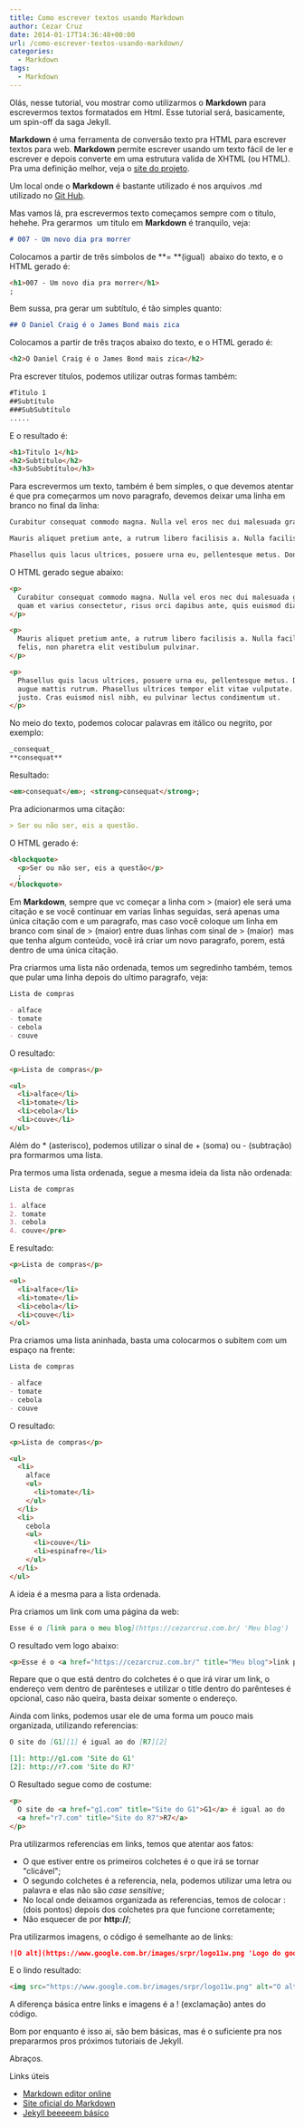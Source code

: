 ```yaml
---
title: Como escrever textos usando Markdown
author: Cezar Cruz
date: 2014-01-17T14:36:48+00:00
url: /como-escrever-textos-usando-markdown/
categories:
  - Markdown
tags:
  - Markdown
---
```


Olás, nesse tutorial, vou mostrar como utilizarmos o **Markdown** para escrevermos textos formatados em Html. Esse tutorial será, basicamente, um spin-off da saga Jekyll.

**Markdown** é uma ferramenta de conversão texto pra HTML para escrever textos para web. **Markdown** permite escrever usando um texto fácil de ler e escrever e depois converte em uma estrutura valida de XHTML (ou HTML). Pra uma definição melhor, veja o [site do projeto][1].

<!--more-->

Um local onde o **Markdown** é bastante utilizado é nos arquivos .md utilizado no [Git Hub][2].

Mas vamos lá, pra escrevermos texto começamos sempre com o titulo, hehehe. Pra gerarmos  um titulo em **Markdown** é tranquilo, veja:

```md
# 007 - Um novo dia pra morrer
```

Colocamos a partir de três símbolos de **= **(igual)  abaixo do texto, e o HTML gerado é:

```html
<h1>007 - Um novo dia pra morrer</h1>
;
```

Bem sussa, pra gerar um subtítulo, é tão simples quanto:

```md
## O Daniel Craig é o James Bond mais zica
```

Colocamos a partir de três traços abaixo do texto, e o HTML gerado é:

```html
<h2>O Daniel Craig é o James Bond mais zica</h2>
```

Pra escrever títulos, podemos utilizar outras formas também:

```md
#Titulo 1
##Subtítulo
###SubSubtítulo
.....
```

E o resultado é:

```html
<h1>Titulo 1</h1>
<h2>Subtítulo</h2>
<h3>SubSubtítulo</h3>
```

Para escrevermos um texto, também é bem simples, o que devemos atentar é que pra começarmos um novo paragrafo, devemos deixar uma linha em branco no final da linha:

```md
Curabitur consequat commodo magna. Nulla vel eros nec dui malesuada gravida. Donec pellentesque, quam et varius consectetur, risus orci dapibus ante, quis euismod diam metus sed erat.

Mauris aliquet pretium ante, a rutrum libero facilisis a. Nulla facilisi. Praesent semper ornare felis, non pharetra elit vestibulum pulvinar.

Phasellus quis lacus ultrices, posuere urna eu, pellentesque metus. Donec vulputate velit sit amet augue mattis rutrum. Phasellus ultrices tempor elit vitae vulputate. Praesent quis ullamcorper justo. Cras euismod nisl nibh, eu pulvinar lectus condimentum ut.
```

O HTML gerado segue abaixo:

```html
<p>
  Curabitur consequat commodo magna. Nulla vel eros nec dui malesuada gravida. Donec pellentesque,
  quam et varius consectetur, risus orci dapibus ante, quis euismod diam metus sed erat.
</p>

<p>
  Mauris aliquet pretium ante, a rutrum libero facilisis a. Nulla facilisi. Praesent semper ornare
  felis, non pharetra elit vestibulum pulvinar.
</p>

<p>
  Phasellus quis lacus ultrices, posuere urna eu, pellentesque metus. Donec vulputate velit sit amet
  augue mattis rutrum. Phasellus ultrices tempor elit vitae vulputate. Praesent quis ullamcorper
  justo. Cras euismod nisl nibh, eu pulvinar lectus condimentum ut.
</p>
```

No meio do texto, podemos colocar palavras em itálico ou negrito, por exemplo:

```md
_consequat_
**consequat**
```

Resultado:

```html
<em>consequat</em>; <strong>consequat</strong>;
```

Pra adicionarmos uma citação:

```md
> Ser ou não ser, eis a questão.
```

O HTML gerado é:

```html
<blockquote>
  <p>Ser ou não ser, eis a questão</p>
  ;
</blockquote>
```

Em **Markdown**, sempre que vc começar a linha com > (maior) ele será uma citação e se você continuar em varias linhas seguidas, será apenas uma única citação com e um paragrafo, mas caso você coloque um linha em branco com sinal de > (maior) entre duas linhas com sinal de > (maior)  mas que tenha algum conteúdo, você irá criar um novo paragrafo, porem, está dentro de uma única citação.

Pra criarmos uma lista não ordenada, temos um segredinho também, temos que pular uma linha depois do ultimo paragrafo, veja:

```md
Lista de compras

- alface
- tomate
- cebola
- couve
```

O resultado:

```html
<p>Lista de compras</p>

<ul>
  <li>alface</li>
  <li>tomate</li>
  <li>cebola</li>
  <li>couve</li>
</ul>
```

Além do \* (asterisco), podemos utilizar o sinal de + (soma) ou - (subtração) pra formarmos uma lista.

Pra termos uma lista ordenada, segue a mesma ideia da lista não ordenada:

```md
Lista de compras

1. alface
2. tomate
3. cebola
4. couve</pre>
```

E resultado:

```html
<p>Lista de compras</p>

<ol>
  <li>alface</li>
  <li>tomate</li>
  <li>cebola</li>
  <li>couve</li>
</ol>
```

Pra criamos uma lista aninhada, basta uma colocarmos o subitem com um espaço na frente:

```md
Lista de compras

- alface
- tomate
- cebola
- couve
```

O resultado:

```html
<p>Lista de compras</p>

<ul>
  <li>
    alface
    <ul>
      <li>tomate</li>
    </ul>
  </li>
  <li>
    cebola
    <ul>
      <li>couve</li>
      <li>espinafre</li>
    </ul>
  </li>
</ul>
```

A ideia é a mesma para a lista ordenada.

Pra criamos um link com uma página da web:

```md
Esse é o [link para o meu blog](https://cezarcruz.com.br/ 'Meu blog')
```

O resultado vem logo abaixo:

```html
<p>Esse é o <a href="https://cezarcruz.com.br/" title="Meu blog">link para o meu blog</a></p>
```

Repare que o que está dentro do colchetes é o que irá virar um link, o endereço vem dentro de parênteses e utilizar o title dentro do parênteses é opcional, caso não queira, basta deixar somente o endereço.

Ainda com links, podemos usar ele de uma forma um pouco mais organizada, utilizando referencias:

```md
O site do [G1][1] é igual ao do [R7][2]

[1]: http://g1.com 'Site do G1'
[2]: http://r7.com 'Site do R7'
```

O Resultado segue como de costume:

```html
<p>
  O site do <a href="g1.com" title="Site do G1">G1</a> é igual ao do
  <a href="r7.com" title="Site do R7">R7</a>
</p>
```

Pra utilizarmos referencias em links, temos que atentar aos fatos:

- O que estiver entre os primeiros colchetes é o que irá se tornar "clicável";
- O segundo colchetes é a referencia, nela, podemos utilizar uma letra ou palavra e elas não são _case sensitive_;
- No local onde deixamos organizada as referencias, temos de colocar : (dois pontos) depois dos colchetes pra que funcione corretamente;
- Não esquecer de por **http://**;

Pra utilizarmos imagens, o código é semelhante ao de links:

```md
![O alt](https://www.google.com.br/images/srpr/logo11w.png 'Logo do google')
```

E o lindo resultado:

```html
<img src="https://www.google.com.br/images/srpr/logo11w.png" alt="O alt" title="Logo do google" />
```

A diferença básica entre links e imagens é a ! (exclamação) antes do código.

Bom por enquanto é isso ai, são bem básicas, mas é o suficiente pra nos prepararmos pros próximos tutoriais de Jekyll.

Abraços.

Links úteis

- [Markdown editor online][3]
- [Site oficial do Markdown][4]
- [Jekyll beeeeem básico][5]

[1]: http://daringfireball.net/projects/markdown/
[2]: https://github.com/
[3]: http://markable.in/editor/
[4]: http://daringfireball.net/
[5]: /como-utilizar-o-jekyll-pra-criar-um-blog-com-paginas-estaticas-jekyll-parte-1/ 'Como utilizar o Jekyll pra criar um blog com páginas estáticas. Jekyll parte 1'
